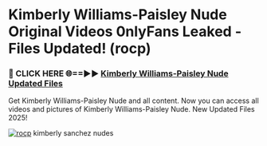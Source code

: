 # Kimberly Williams-Paisley Nude Original Videos 0nlyFans Leaked - Files Updated! (rocp)

<h3>🔴 CLICK HERE 🌐==►► <a href="https://tinyurl.com/52m3yx9h" rel="nofollow">Kimberly Williams-Paisley Nude Updated Files</a></h3>

Get Kimberly Williams-Paisley Nude and all content. Now you can access all videos and pictures of Kimberly Williams-Paisley Nude. New Updated Files 2025!

[![rocp](https://i.imgur.com/TnHtlc8.gif)](https://tinyurl.com/52m3yx9h)
kimberly sanchez nudes
